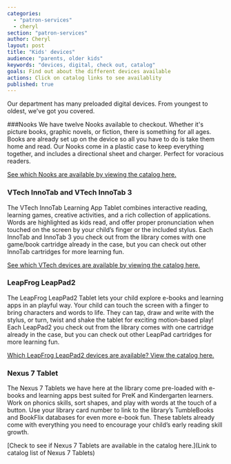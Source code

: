 ```yaml
---
categories: 
  - "patron-services"
  - cheryl
section: "patron-services"
author: Cheryl
layout: post
title: "Kids' devices"
audience: "parents, older kids"
keywords: "devices, digital, check out, catalog"
goals: Find out about the different devices available
actions: Click on catalog links to see availablity
published: true
---
```


Our department has many preloaded digital devices. From youngest to oldest, we've got you covered.

###Nooks
We have twelve Nooks available to checkout. Whether it's picture books, graphic novels, or fiction, there is something for all ages. Books are already set up on the device so all you have to do is take them home and read. Our Nooks come in a plastic case to keep everything together, and includes a directional sheet and charger. Perfect for voracious readers. 

[See which Nooks are available by viewing the catalog here.](http://dppl.bibliocommons.com/search?custom_query=%28title%3A%28J%20DPK%29%20OR%20title%3A%28YA%20DPK%29%20%29&search_scope=DPKANDDBK&suppress=true&custom_edit=false)

### VTech InnoTab and VTech InnoTab 3
The VTech InnoTab  Learning App Tablet combines interactive reading, learning games, creative activities, and a rich collection of applications.  Words are highlighted as kids read, and offer proper pronunciation when touched on the screen by your child’s finger or the included stylus.  Each InnoTab and InnoTab 3 you check out from the library comes with one game/book cartridge already in the case, but you can check out other InnoTab cartridges for more learning fun.

[See which VTech devices are available by viewing the catalog here.](http://dppl.bibliocommons.com/search?custom_query=title%3A%28vtech%20innotab%29%20%20%20-title%3A%28cartridge%29&search_scope=DPKANDDBK&suppress=true&custom_edit=false)

### LeapFrog LeapPad2
The LeapFrog LeapPad2 Tablet lets your child explore e-books and learning apps in an playful way. Your child can touch the screen with a finger to bring characters and words to life. They can tap, draw and write with the stylus, or turn, twist and shake the tablet for exciting motion-based play!  Each LeapPad2 you check out from the library comes with one cartridge already in the case, but you can check out other LeapPad cartridges for more learning fun.

[Which LeapFrog LeapPad2 devices are available? View the catalog here.](http://dppl.bibliocommons.com/search?custom_query=callnumber%3A%28%22j%20leapfrog%20leappad*%22%29&search_scope=DPKANDDBK&suppress=true&custom_edit=false)
 
### Nexus 7 Tablet
The Nexus 7 Tablets we have here at the library come pre-loaded with e-books and learning apps best suited for PreK and Kindergarten learners.  Work on phonics skills, sort shapes, and play with words at the touch of a button.  Use your library card number to link to the library’s TumbleBooks and BookFlix databases for even more e-book fun.  These tablets already come with everything you need to encourage your child’s early reading skill growth.

[Check to see if Nexus 7 Tablets are available in the catalog here.](Link to catalog list of Nexus 7 Tablets)